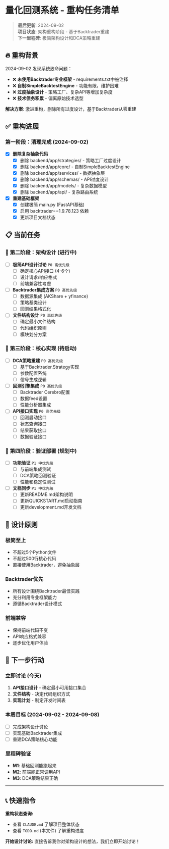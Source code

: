 # 量化回测系统 - 重构任务清单

> **最后更新**: 2024-09-02  
> **项目状态**: 架构重构阶段 - 基于Backtrader重建  
> **下一里程碑**: 极简架构设计和DCA策略重建

## 🔥 **重构背景**

2024-09-02 发现系统致命问题：
- ❌ **未使用Backtrader专业框架** - requirements.txt中被注释
- ❌ **自制SimpleBacktestEngine** - 功能有限，维护困难  
- ❌ **过度抽象设计** - 策略工厂、复杂API等增加复杂度
- ❌ **技术债务积累** - 偏离原始技术选型

**解决方案**: 激进重构，删除所有过度设计，基于Backtrader从零重建

## ✅ **重构进展**

### 第一阶段：清理完成 (2024-09-02)
- [x] **删除复杂抽象代码**
  - [x] 删除 backend/app/strategies/ - 策略工厂过度设计
  - [x] 删除 backend/app/core/ - 自制SimpleBacktestEngine  
  - [x] 删除 backend/app/services/ - 数据抽象层
  - [x] 删除 backend/app/schemas/ - API过度设计
  - [x] 删除 backend/app/models/ - 复杂数据模型
  - [x] 删除 backend/app/api/ - 复杂路由系统
- [x] **重建基础框架**  
  - [x] 创建极简 main.py (FastAPI基础)
  - [x] 启用 backtrader==1.9.78.123 依赖
  - [x] 更新项目文档状态

## 📋 **当前任务**

### 🎯 **第二阶段：架构设计** (进行中)
- [ ] **极简API设计讨论** `P0 高优先级`
  - [ ] 确定核心API接口 (4-6个)
  - [ ] 设计请求/响应格式
  - [ ] 前端兼容性考虑
- [ ] **Backtrader集成方案** `P0 高优先级`  
  - [ ] 数据源集成 (AKShare + yfinance)
  - [ ] 策略基类设计
  - [ ] 回测结果格式化
- [ ] **文件结构设计** `P0 高优先级`
  - [ ] 确定最小文件结构 
  - [ ] 代码组织原则
  - [ ] 模块划分方案

### 🔧 **第三阶段：核心实现** (待启动)
- [ ] **DCA策略重建** `P0 高优先级`
  - [ ] 基于Backtrader.Strategy实现
  - [ ] 参数配置系统
  - [ ] 信号生成逻辑
- [ ] **回测引擎集成** `P0 高优先级`
  - [ ] Backtrader Cerebro配置
  - [ ] 数据feed设置  
  - [ ] 性能分析器集成
- [ ] **API接口实现** `P0 高优先级`
  - [ ] 回测启动接口
  - [ ] 状态查询接口
  - [ ] 结果获取接口
  - [ ] 数据验证接口

### 🧪 **第四阶段：验证部署** (规划中)
- [ ] **功能验证** `P1 中优先级`
  - [ ] 与前端集成测试
  - [ ] DCA策略回测验证
  - [ ] 性能和稳定性测试
- [ ] **文档同步** `P1 中优先级`
  - [ ] 更新README.md架构说明
  - [ ] 更新QUICKSTART.md启动指南
  - [ ] 更新development.md开发文档

## 🎯 **设计原则**

### 极简至上
- 不超过5个Python文件
- 不超过500行核心代码
- 直接使用Backtrader，避免抽象层

### Backtrader优先
- 所有设计围绕Backtrader最佳实践
- 充分利用专业框架能力
- 遵循Backtrader设计模式

### 前端兼容  
- 保持前端代码不变
- API响应格式兼容
- 逐步优化用户体验

## 🚀 **下一步行动**

### 立即讨论 (今天)
1. **API接口设计** - 确定最小可用接口集合
2. **文件结构** - 决定代码组织方式  
3. **实现计划** - 制定开发时间表

### 本周目标 (2024-09-02 - 2024-09-08)
- [ ] 完成架构设计讨论
- [ ] 实现基础Backtrader集成
- [ ] 重建DCA策略核心功能

### 里程碑验证
- **M1**: 基础回测能跑起来
- **M2**: 前端能正常调用API
- **M3**: DCA策略结果正确

---

## 📞 **快速指令**

**重构状态查询:**
- 查看 `CLAUDE.md` 了解项目整体状态
- 查看 `TODO.md` (本文件) 了解重构进度

**开始设计讨论:**
直接告诉我你对架构设计的想法，我们立即开始讨论！